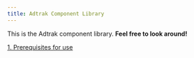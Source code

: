 ```yaml
---
title: Adtrak Component Library
---
```


This is the Adtrak component library. **Feel free to look around!**

[1. Prerequisites for use](docs/prerequisites)

